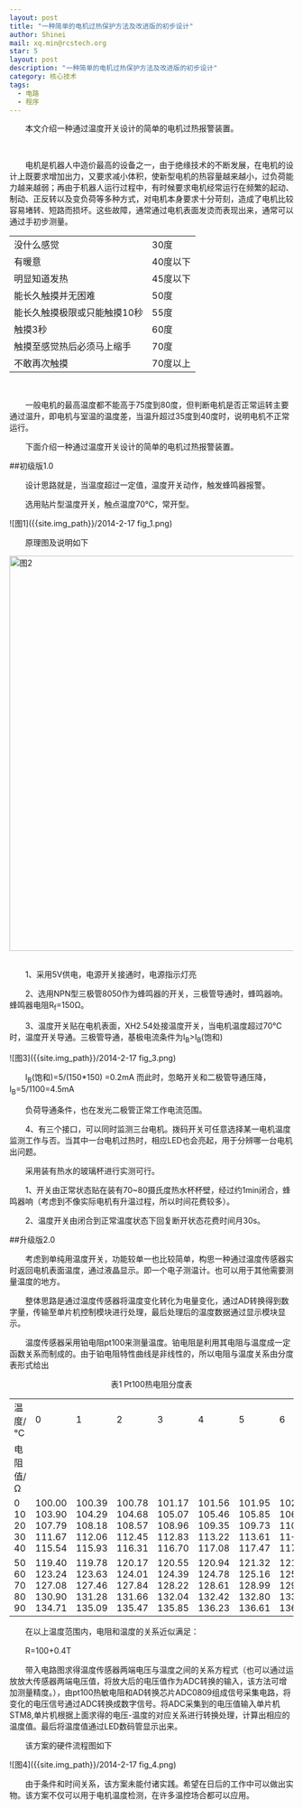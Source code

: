 ```yaml
---
layout: post
title: "一种简单的电机过热保护方法及改进版的初步设计"
author: Shinei
mail: xq.min@rcstech.org
star: 5
layout: post
description: "一种简单的电机过热保护方法及改进版的初步设计"
category: 核心技术
tags: 
  - 电路
  - 程序
---
```


　　本文介绍一种通过温度开关设计的简单的电机过热报警装置。

<!--more-->
<br>

　　电机是机器人中造价最高的设备之一，由于绝缘技术的不断发展，在电机的设计上既要求增加出力，又要求减小体积，使新型电机的热容量越来越小，过负荷能力越来越弱；再由于机器人运行过程中，有时候要求电机经常运行在频繁的起动、制动、正反转以及变负荷等多种方式，对电机本身要求十分苛刻，造成了电机比较容易堵转、短路而损坏。这些故障，通常通过电机表面发烫而表现出来，通常可以通过手初步测量。

<table class="table table-bordered table-striped table-condensed table-hover">
 <tr>
  <td>
  没什么感觉
  </td>
  <td>
  30度
  </td>
 </tr>
 <tr>
  <td>
  有暖意
  </td>
  <td>
  40度以下
  </td>
 </tr>
 <tr>
  <td>
  明显知道发热
  </td>
  <td>
  45度以下
  </td>
 </tr>
 <tr>
  <td>
  能长久触摸并无困难
  </td>
  <td>
  50度
  </td>
 </tr>
 <tr>
  <td>
  能长久触摸极限或只能触摸10秒
  </td>
  <td>
  55度
  </td>
 </tr>
 <tr>
  <td>
  触摸3秒
  </td>
  <td>
  60度
  </td>
 </tr>
 <tr>
  <td>
  触摸至感觉热后必须马上缩手
  </td>
  <td>
  70度
  </td>
 </tr>
 <tr>
  <td>
  不敢再次触摸
  </td>
  <td>
  70度以上
  </td>
 </tr>
</table>

<br>

　　一般电机的最高温度都不能高于75度到80度，但判断电机是否正常运转主要通过温升，即电机与室温的温度差，当温升超过35度到40度时，说明电机不正常运行。

　　下面介绍一种通过温度开关设计的简单的电机过热报警装置。

##初级版1.0
<br>

　　设计思路就是，当温度超过一定值，温度开关动作，触发蜂鸣器报警。

　　选用贴片型温度开关，触点温度70℃，常开型。

![图1]({{site.img_path}}/2014-2-17 fig_1.png)
<br>

　　原理图及说明如下
<div style="text-align:left"><img src="{{site.img_path}}/2014-2-17 fig_2.png" style="width:700px" alt="图2">
</div>
<br>

　　1、采用5V供电，电源开关接通时，电源指示灯亮

　　2、选用NPN型三极管8050作为蜂鸣器的开关，三极管导通时，蜂鸣器响。蜂鸣器电阻R<sub>f</sub>=150Ω。

　　3、温度开关贴在电机表面，XH2.54处接温度开关，当电机温度超过70℃时，温度开关导通。三极管导通，基极电流条件为I<sub>B</sub>>I<sub>B</sub>(饱和)

![图3]({{site.img_path}}/2014-2-17 fig_3.png)
<br>

　　I<sub>B</sub>(饱和)=5/(150*150) =0.2mA 而此时，忽略开关和二极管导通压降，I<sub>B</sub>=5/1100=4.5mA

　　负荷导通条件，也在发光二极管正常工作电流范围。

　　4、有三个接口，可以同时监测三台电机。拨码开关可任意选择某一电机温度监测工作与否。当其中一台电机过热时，相应LED也会亮起，用于分辨哪一台电机出问题。

　　采用装有热水的玻璃杯进行实测可行。

　　1、开关由正常状态贴在装有70~80摄氏度热水杯杯壁，经过约1min闭合，蜂鸣器响（考虑到不像实际电机有升温过程，所以时间花费较多）。

　　2、温度开关由闭合到正常温度状态下回复断开状态花费时间月30s。

##升级版2.0
<br>

　　考虑到单纯用温度开关，功能较单一也比较简单，构思一种通过温度传感器实时返回电机表面温度，通过液晶显示。即一个电子测温计。也可以用于其他需要测量温度的地方。

　　整体思路是通过温度传感器将温度变化转化为电量变化，通过AD转换得到数字量，传输至单片机控制模块进行处理，最后处理后的温度数据通过显示模块显示。

　　温度传感器采用铂电阻pt100来测量温度。铂电阻是利用其电阻与温度成一定函数关系而制成的。由于铂电阻特性曲线是非线性的，所以电阻与温度关系由分度表形式给出

<div style="text-align:center">表1 Pt100热电阻分度表
</div>


    
<table class="table table-bordered table-striped table-condensed table-hover">
 <tr>
  <td>
  温度/℃
  </td>
  <td>
  0
  </td>
  <td>
  1
  </td>
  <td>
  2
  </td>
  <td>
  3
  </td>
  <td>
  4
  </td>
  <td>
  5
  </td>
  <td>
  6
  </td>
  <td>
  7
  </td>
  <td>
  8
  </td>
  <td>
  9
  </td>
 </tr>
 <tr>
  <td>
  电阻值/Ω
  </td>
 </tr>
 <tr>
  <td>
  0<br>
  10<br>
  20<br>
  30<br>
  40
  </td>
  <td>
  100.00<br>
  103.90<br>
  107.79<br>
  111.67<br>
  115.54
  </td>
  <td>
  100.39<br>
  104.29<br>
  108.18<br>
  112.06<br>
  115.93
  </td>
  <td>
  100.78<br>
  104.68<br>
  108.57<br>
  112.45<br>
  116.31
  </td>
  <td>
  101.17<br>
  105.07<br>
  108.96<br>
  112.83<br>
  116.70
  </td>
  <td>
  101.56<br>
  105.46<br>
  109.35<br>
  113.22<br>
  117.08
  </td>
  <td>
  101.95<br>
  105.85<br>
  109.73<br>
  113.61<br>
  117.47
  </td>
  <td>
  102.34<br>
  106.24<br>
  110.12<br>
  11+4.00<br>
  117.86
  </td>
  <td>
  102.73<br>
  106.63<br>
  110.51<br>
  114.38<br>
  118.24
  </td>
  <td>
  103.12<br>
  107.02<br>
  110.90<br>
  114.77<br>
  118.63
  </td>
  <td>
  103.51<br>
  107.40<br>
  111.29<br>
  115.15<br>
  119.01
  </td>
 </tr>
 <tr>
  <td>
  50<br>
  60<br>
  70<br>
  80<br>
  90
  </td>
  <td>
  119.40<br>
  123.24<br>
  127.08<br>
  130.90<br>
  134.71
  </td>
  <td>
  119.78<br>
  123.63<br>
  127.46<br>
  131.28<br>
  135.09
  </td>
  <td>
  120.17<br>
  124.01<br>
  127.84<br>
  131.66<br>
  135.47
  </td>
  <td>
  120.55<br>
  124.39<br>
  128.22<br>
  132.04<br>
  135.85
  </td>
  <td>
  120.94<br>
  124.78<br>
  128.61<br>
  132.42<br>
  136.23
  </td>
  <td>
  121.32<br>
  125.16<br>
  128.99<br>
  132.80<br>
  136.61
  </td>
  <td>
  121.71<br>
  125.54<br>
  129.37<br>
  133.18<br>
  136.99
  </td>
  <td>
  122.09<br>
  125.93<br>
  129.75<br>
  133.57<br>
  137.37
  </td>
  <td>
  122.47<br>
  126.31<br>
  130.13<br>
  133.95<br>
  137.75
  </td>
  <td>
  122.86<br>
  126.69<br>
  130.52<br>
  134.33<br>
  138.13
  </td>
 </tr>
</table>


　　在以上温度范围内，电阻和温度的关系近似满足：

　　R=100+0.4T

　　带入电路图求得温度传感器两端电压与温度之间的关系方程式（也可以通过运放放大传感器两端电压值，将放大后的电压值作为ADC转换的输入，该方法可增加测量精度。），由pt100热敏电阻和AD转换芯片ADC0809组成信号采集电路，将变化的电压信号通过ADC转换成数字信号。将ADC采集到的电压值输入单片机STM8,单片机根据上面求得的电压-温度的对应关系进行转换处理，计算出相应的温度值。最后将温度值通过LED数码管显示出来。

　　该方案的硬件流程图如下

![图4]({{site.img_path}}/2014-2-17 fig_4.png)
<br>

　　由于条件和时间关系，该方案未能付诸实践。希望在日后的工作中可以做出实物。该方案不仅可以用于电机温度检测，在许多温控场合都可以应用。
